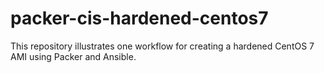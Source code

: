# packer-cis-hardened-centos7
This repository illustrates one workflow for creating a hardened CentOS 7 AMI using Packer and Ansible.

